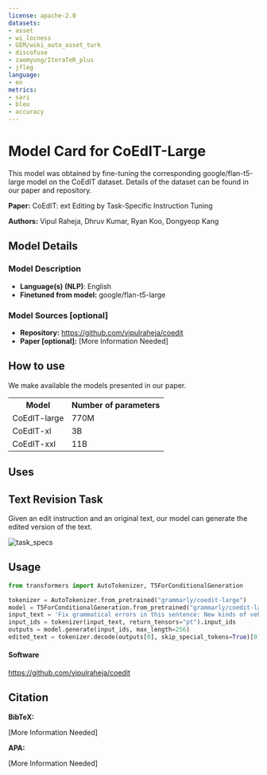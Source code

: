 ```yaml
---
license: apache-2.0
datasets:
- asset
- wi_locness
- GEM/wiki_auto_asset_turk
- discofuse
- zaemyung/IteraTeR_plus
- jfleg
language:
- en
metrics:
- sari
- bleu
- accuracy
---
```

# Model Card for CoEdIT-Large

This model was obtained by fine-tuning the corresponding google/flan-t5-large model on the CoEdIT dataset. Details of the dataset can be found in our paper and repository.

**Paper:** CoEdIT: ext Editing by Task-Specific Instruction Tuning

**Authors:** Vipul Raheja, Dhruv Kumar, Ryan Koo, Dongyeop Kang

## Model Details

### Model Description

- **Language(s) (NLP)**: English
- **Finetuned from model:** google/flan-t5-large

### Model Sources [optional]

- **Repository:** https://github.com/vipulraheja/coedit
- **Paper [optional]:** [More Information Needed]

## How to use
We make available the models presented in our paper. 

<table>
  <tr>
    <th>Model</th>
    <th>Number of parameters</th>
  </tr>
  <tr>
    <td>CoEdIT-large</td>
    <td>770M</td>
  </tr>
  <tr>
    <td>CoEdIT-xl</td>
    <td>3B</td>
  </tr>
  <tr>
    <td>CoEdIT-xxl</td>
    <td>11B</td>
  </tr>  
</table>


## Uses

## Text Revision Task
Given an edit instruction and an original text, our model can generate the edited version of the text.<br>

![task_specs](https://huggingface.co/grammarly/coedit-xl/resolve/main/task_examples.png)

## Usage
```python
from transformers import AutoTokenizer, T5ForConditionalGeneration

tokenizer = AutoTokenizer.from_pretrained("grammarly/coedit-large")
model = T5ForConditionalGeneration.from_pretrained("grammarly/coedit-large")
input_text = 'Fix grammatical errors in this sentence: New kinds of vehicles will be invented with new technology than today.'
input_ids = tokenizer(input_text, return_tensors="pt").input_ids
outputs = model.generate(input_ids, max_length=256)
edited_text = tokenizer.decode(outputs[0], skip_special_tokens=True)[0]
```


#### Software
https://github.com/vipulraheja/coedit

## Citation

**BibTeX:**

[More Information Needed]

**APA:**

[More Information Needed]